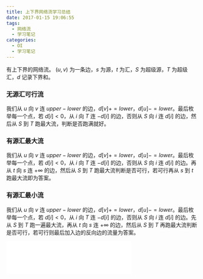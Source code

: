 ```yaml
---
title: 上下界网络流学习总结
date: 2017-01-15 19:06:55
tags:
  - 网络流
  - 学习笔记
categories:
  - OI
  - 学习笔记
---
```


有上下界的网络流。
$(u, v)$ 为一条边，$s$ 为源，$t$ 为汇，$S$ 为超级源，$T$ 为超级汇，$d$ 记录下界和。
<!-- more -->
### 无源汇可行流
我们从 $u$ 向 $v$ 连 $upper - lower$ 的边，$d[v] += lower$，$d[u] -= lower$。最后枚举每一个点，若 $d[i] < 0$，从 $i$ 向 $T$ 连 $-d[i]$ 的边，否则从 $S$ 向 $i$ 连 $d[i]$ 的边，然后从 $S$ 到 $T$ 跑最大流，判断是否跑满就好。

### 有源汇最大流
我们从 $u$ 向 $v$ 连 $upper - lower$ 的边，$d[v] += lower$，$d[u] -= lower$。最后枚举每一个点，若 $d[i] < 0$，从 $i$ 向 $T$ 连 $-d[i]$ 的边，否则从 $S$ 向 $i$ 连 $d[i]$ 的边。再从 $t$ 向 $s$ 连 $+ \infty$ 的边，然后从 $S$ 到 $T$ 跑最大流判断是否可行，若可行再从 $s$ 到 $t$ 跑最大流即为答案。

### 有源汇最小流
我们从 $u$ 向 $v$ 连 $upper - lower$ 的边，$d[v] += lower$，$d[u] -= lower$。最后枚举每一个点，若 $d[i] < 0$，从 $i$ 向 $T$ 连 $-d[i]$ 的边，否则从 $S$ 向 $i$ 连 $d[i]$ 的边。先从 $S$ 到 $T$ 跑一遍最大流，再从 $t$ 向 $s$ 连 $+ \infty$ 的边，然后从 $S$ 到 $T$ 再跑最大流判断是否可行，若可行则最后加入边的反向边的流量为答案。

<iframe frameborder="no" border="0" marginwidth="0" marginheight="0" width=330 height=86 src="//music.163.com/outchain/player?type=2&id=27709044&auto=1&height=66"></iframe>